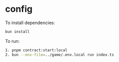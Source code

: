 # config

To install dependencies:

```bash
bun install
```

To run:


```bash
1. pnpm contract:start:local
2. bun --env-file=../game/.env.local run index.ts
```
